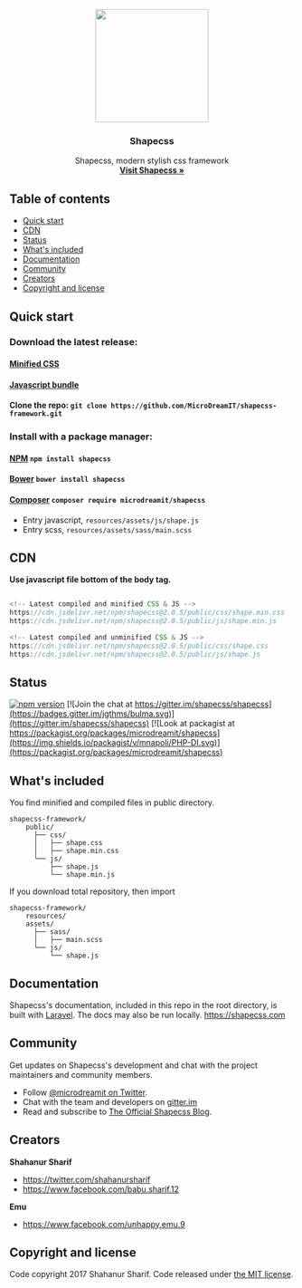 <p align="center">
<a href="https://shapecss.com">
</a>

<img src="https://www.shapecss.com/images/svg/logo.svg" width="200px">

<h3 align="center">Shapecss</h3>

  <p align="center">
    Shapecss, modern stylish css framework
    <br>
    <a href="https://shapecss.com"><strong>Visit Shapecss &raquo;</strong></a>
  </p>

</p>

## Table of contents

- [Quick start](#quick-start)
- [CDN](#cdn)
- [Status](#status)
- [What's included](#whats-included)
- [Documentation](#documentation)
- [Community](#community)
- [Creators](#creators)
- [Copyright and license](#copyright-and-license)

## Quick start
### Download the latest release:
#### [Minified CSS](https://raw.githubusercontent.com/MicroDreamIT/shapecss-framework/master/public/css/shape.min.css)
#### [Javascript bundle](https://raw.githubusercontent.com/MicroDreamIT/shapecss-framework/master/public/js/shape.min.js)
#### Clone the repo: `git clone https://github.com/MicroDreamIT/shapecss-framework.git`

### Install with a package manager:
#### [NPM](https://www.npmjs.com/package/shapecss) `npm install shapecss`
#### [Bower](https://bower.io) `bower install shapecss`
#### [Composer](https://packagist.org/packages/microdreamit/shapecss) `composer require microdreamit/shapecss`

- Entry javascript, `resources/assets/js/shape.js`
- Entry scss, `resources/assets/sass/main.scss`

## CDN

**Use javascript file bottom of the body tag.**

```js

<!-- Latest compiled and minified CSS & JS -->
https://cdn.jsdelivr.net/npm/shapecss@2.0.5/public/css/shape.min.css
https://cdn.jsdelivr.net/npm/shapecss@2.0.5/public/js/shape.min.js

<!-- Latest compiled and unminified CSS & JS -->
https://cdn.jsdelivr.net/npm/shapecss@2.0.5/public/css/shape.css
https://cdn.jsdelivr.net/npm/shapecss@2.0.5/public/js/shape.js

```

## Status

[![npm version](https://img.shields.io/badge/npm-2.0.1-brightgreen.svg)](https://www.npmjs.com/package/shapecss)
[![Join the chat at https://gitter.im/shapecss/shapecss](https://badges.gitter.im/jgthms/bulma.svg)](https://gitter.im/shapecss/shapecss)
[![Look at packagist at https://packagist.org/packages/microdreamit/shapecss](https://img.shields.io/packagist/v/mnapoli/PHP-DI.svg)](https://packagist.org/packages/microdreamit/shapecss)

## What's included

You find minified and compiled files in public directory.

```
shapecss-framework/
    public/
      ├── css/
      │   ├── shape.css
      │   ├── shape.min.css
      └── js/
          ├── shape.js
          └── shape.min.js
```
If you download total repository, then import

```
shapecss-framework/
    resources/
    assets/
      ├── sass/
      │   ├── main.scss
      └── js/
          └── shape.js
```

## Documentation

Shapecss's documentation, included in this repo in the root directory, is built with [Laravel](https://laravel.com). The docs may also be run locally. <https://shapecss.com>

## Community

Get updates on Shapecss's development and chat with the project maintainers and community members.

- Follow [@microdreamit on Twitter](https://twitter.com/MicroDreamIT).
- Chat with the team and developers on [gitter.im](https://gitter.im/shapecss/shapecss)
- Read and subscribe to [The Official Shapecss Blog](https://blog.shapecss.com).

## Creators

**Shahanur Sharif**

- <https://twitter.com/shahanursharif>
- <https://www.facebook.com/babu.sharif.12>

**Emu**

- <https://www.facebook.com/unhappy.emu.9>


## Copyright and license

Code copyright 2017 Shahanur Sharif. Code released under [the MIT license](https://github.com/MicroDreamIT/shapecss-framework/blob/master/LICENSE).

